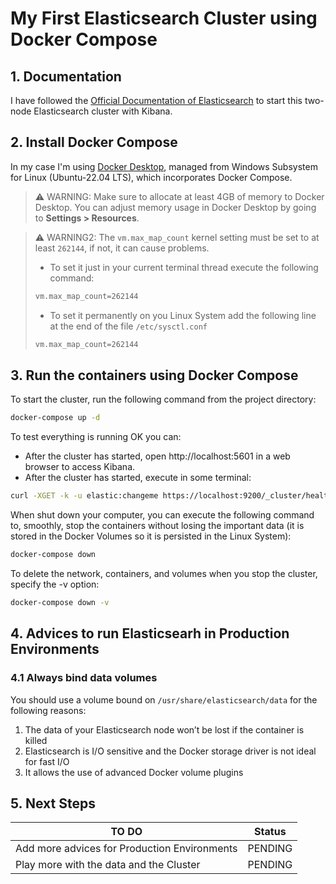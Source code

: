 # My First Elasticsearch Cluster using Docker Compose

## 1. Documentation

I have followed the [Official Documentation of Elasticsearch](https://www.elastic.co/guide/en/elasticsearch/reference/current/docker.html#docker-compose-file) to start this two-node Elasticsearch cluster with Kibana. 

## 2. Install Docker Compose

In my case I'm using [Docker Desktop](https://www.docker.com/products/docker-desktop/), managed from Windows Subsystem for Linux (Ubuntu-22.04 LTS), which incorporates Docker Compose.

> :warning: WARNING: Make sure to allocate at least 4GB of memory to Docker Desktop. You can adjust memory usage in Docker Desktop by going to **Settings > Resources**.

> :warning: WARNING2: The `vm.max_map_count` kernel setting must be set to at least `262144`, if not, it can cause problems.
>
>- To set it just in your current terminal thread execute the following command:
>```bash
>vm.max_map_count=262144
>```
>- To set it permanently on you Linux System add the following line at the end of the file `/etc/sysctl.conf`
>```bash
>vm.max_map_count=262144
>```

## 3. Run the containers using Docker Compose

To start the cluster, run the following command from the project directory:

```bash
docker-compose up -d
```

To test everything is running OK you can:

- After the cluster has started, open http://localhost:5601 in a web browser to access Kibana.
- After the cluster has started, execute in some terminal:
```bash
curl -XGET -k -u elastic:changeme https://localhost:9200/_cluster/health
```

When shut down your computer, you can execute the following command to, smoothly, stop the containers without losing the important data (it is stored in the Docker Volumes so it is persisted in the Linux System):
```bash
docker-compose down
```

To delete the network, containers, and volumes when you stop the cluster, specify the -v option:
```bash
docker-compose down -v
```

## 4. Advices to run Elasticsearh in Production Environments

### 4.1 Always bind data volumes

You should use a volume bound on `/usr/share/elasticsearch/data` for the following reasons:

1. The data of your Elasticsearch node won’t be lost if the container is killed
2. Elasticsearch is I/O sensitive and the Docker storage driver is not ideal for fast I/O
3. It allows the use of advanced Docker volume plugins

## 5. Next Steps
|  TO DO | Status |
| ------ | -----  |
| Add more advices for Production Environments | PENDING |
| Play more with the data and the Cluster | PENDING |
